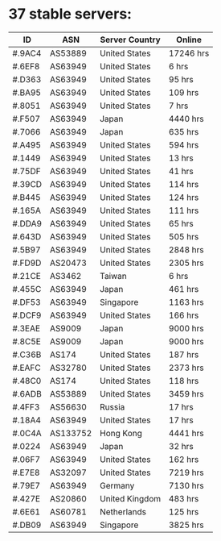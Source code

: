 # 37 stable servers:

| ID | ASN | Server Country | Online |
| ------ | ------ | ------ | ------ |
| #.9AC4 | AS53889 | United States | 17246 hrs |
| #.6EF8 | AS63949 | United States | 6 hrs |
| #.D363 | AS63949 | United States | 95 hrs |
| #.BA95 | AS63949 | United States | 109 hrs |
| #.8051 | AS63949 | United States | 7 hrs |
| #.F507 | AS63949 | Japan | 4440 hrs |
| #.7066 | AS63949 | Japan | 635 hrs |
| #.A495 | AS63949 | United States | 594 hrs |
| #.1449 | AS63949 | United States | 13 hrs |
| #.75DF | AS63949 | United States | 41 hrs |
| #.39CD | AS63949 | United States | 114 hrs |
| #.B445 | AS63949 | United States | 124 hrs |
| #.165A | AS63949 | United States | 111 hrs |
| #.DDA9 | AS63949 | United States | 65 hrs |
| #.643D | AS63949 | United States | 505 hrs |
| #.5B97 | AS63949 | United States | 2848 hrs |
| #.FD9D | AS20473 | United States | 2305 hrs |
| #.21CE | AS3462 | Taiwan | 6 hrs |
| #.455C | AS63949 | Japan | 461 hrs |
| #.DF53 | AS63949 | Singapore | 1163 hrs |
| #.DCF9 | AS63949 | United States | 166 hrs |
| #.3EAE | AS9009 | Japan | 9000 hrs |
| #.8C5E | AS9009 | Japan | 9000 hrs |
| #.C36B | AS174 | United States | 187 hrs |
| #.EAFC | AS32780 | United States | 2373 hrs |
| #.48C0 | AS174 | United States | 118 hrs |
| #.6ADB | AS53889 | United States | 3459 hrs |
| #.4FF3 | AS56630 | Russia | 17 hrs |
| #.18A4 | AS63949 | United States | 17 hrs |
| #.0C4A | AS133752 | Hong Kong | 4441 hrs |
| #.0224 | AS63949 | Japan | 32 hrs |
| #.06F7 | AS63949 | United States | 162 hrs |
| #.E7E8 | AS32097 | United States | 7219 hrs |
| #.79E7 | AS63949 | Germany | 7130 hrs |
| #.427E | AS20860 | United Kingdom | 483 hrs |
| #.6E61 | AS60781 | Netherlands | 125 hrs |
| #.DB09 | AS63949 | Singapore | 3825 hrs |

